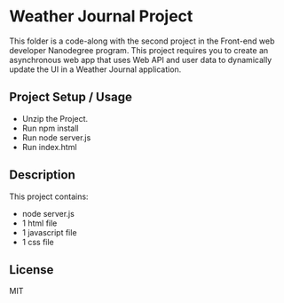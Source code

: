 # Weather Journal Project

This folder is a code-along with the second project in the Front-end web developer Nanodegree program.
This project requires you to create an asynchronous web app that uses Web API and user data to dynamically update the UI in a Weather Journal application.

## Project Setup / Usage

- Unzip the Project.
- Run npm install
- Run node server.js
- Run index.html

## Description

This project contains:

- node server.js
- 1 html file
- 1 javascript file
- 1 css file

## License

MIT
